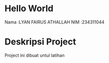 # **Hello World**
Nama	:LYAN FAIRUS ATHALLAH
NIM	:234311044
# Deskripsi Project
Project ini dibuat untul latihan
